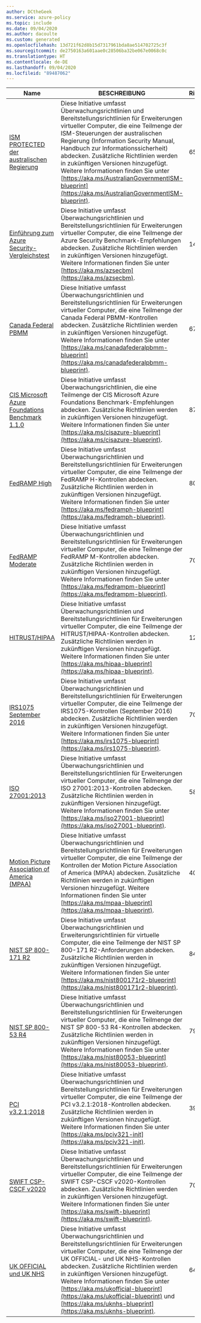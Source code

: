 ```yaml
---
author: DCtheGeek
ms.service: azure-policy
ms.topic: include
ms.date: 09/04/2020
ms.author: dacoulte
ms.custom: generated
ms.openlocfilehash: 13d721f62d8b15d7317961bda8ae514702725c3f
ms.sourcegitcommit: de2750163a601aae0c28506ba32be067e0068c0c
ms.translationtype: HT
ms.contentlocale: de-DE
ms.lasthandoff: 09/04/2020
ms.locfileid: "89487062"
---
```

|Name |BESCHREIBUNG |Richtlinien |Version |
|---|---|---|---|
|[ISM PROTECTED der australischen Regierung](https://github.com/Azure/azure-policy/blob/master/built-in-policies/policySetDefinitions/Regulatory%20Compliance/IRAP_Audit.json) |Diese Initiative umfasst Überwachungsrichtlinien und Bereitstellungsrichtlinien für Erweiterungen virtueller Computer, die eine Teilmenge der ISM-Steuerungen der australischen Regierung (Information Security Manual, Handbuch zur Informationssicherheit) abdecken. Zusätzliche Richtlinien werden in zukünftigen Versionen hinzugefügt. Weitere Informationen finden Sie unter [https://aka.ms/AustralianGovernmentISM-blueprint](https://aka.ms/AustralianGovernmentISM-blueprint). |65 |3.0.0-preview |
|[Einführung zum Azure Security-Vergleichstest](https://github.com/Azure/azure-policy/blob/master/built-in-policies/policySetDefinitions/Regulatory%20Compliance/asb_audit.json) |Diese Initiative umfasst Überwachungsrichtlinien und Bereitstellungsrichtlinien für Erweiterungen virtueller Computer, die eine Teilmenge der Azure Security Benchmark-Empfehlungen abdecken. Zusätzliche Richtlinien werden in zukünftigen Versionen hinzugefügt. Weitere Informationen finden Sie unter [https://aka.ms/azsecbm](https://aka.ms/azsecbm). |141 |6.0.0-preview |
|[Canada Federal PBMM](https://github.com/Azure/azure-policy/blob/master/built-in-policies/policySetDefinitions/Regulatory%20Compliance/CanadaFederalPBMM_audit.json) |Diese Initiative umfasst Überwachungsrichtlinien und Bereitstellungsrichtlinien für Erweiterungen virtueller Computer, die eine Teilmenge der Canada Federal PBMM-Kontrollen abdecken. Zusätzliche Richtlinien werden in zukünftigen Versionen hinzugefügt. Weitere Informationen finden Sie unter [https://aka.ms/canadafederalpbmm-blueprint](https://aka.ms/canadafederalpbmm-blueprint). |67 |2.0.1 |
|[CIS Microsoft Azure Foundations Benchmark 1.1.0](https://github.com/Azure/azure-policy/blob/master/built-in-policies/policySetDefinitions/Regulatory%20Compliance/CISv1_1_0_audit.json) |Diese Initiative umfasst Überwachungsrichtlinien, die eine Teilmenge der CIS Microsoft Azure Foundations Benchmark-Empfehlungen abdecken. Zusätzliche Richtlinien werden in zukünftigen Versionen hinzugefügt. Weitere Informationen finden Sie unter [https://aka.ms/cisazure-blueprint](https://aka.ms/cisazure-blueprint). |87 |7.0.0 |
|[FedRAMP High](https://github.com/Azure/azure-policy/blob/master/built-in-policies/policySetDefinitions/Regulatory%20Compliance/FedRAMP_H_audit.json) |Diese Initiative umfasst Überwachungsrichtlinien und Bereitstellungsrichtlinien für Erweiterungen virtueller Computer, die eine Teilmenge der FedRAMP H-Kontrollen abdecken. Zusätzliche Richtlinien werden in zukünftigen Versionen hinzugefügt. Weitere Informationen finden Sie unter [https://aka.ms/fedramph-blueprint](https://aka.ms/fedramph-blueprint). |80 |2.0.1 |
|[FedRAMP Moderate](https://github.com/Azure/azure-policy/blob/master/built-in-policies/policySetDefinitions/Regulatory%20Compliance/FedRAMP_M_audit.json) |Diese Initiative umfasst Überwachungsrichtlinien und Bereitstellungsrichtlinien für Erweiterungen virtueller Computer, die eine Teilmenge der FedRAMP M-Kontrollen abdecken. Zusätzliche Richtlinien werden in zukünftigen Versionen hinzugefügt. Weitere Informationen finden Sie unter [https://aka.ms/fedrampm-blueprint](https://aka.ms/fedrampm-blueprint). |70 |2.0.1 |
|[HITRUST/HIPAA](https://github.com/Azure/azure-policy/blob/master/built-in-policies/policySetDefinitions/Regulatory%20Compliance/HIPAA_HITRUST_audit.json) |Diese Initiative umfasst Überwachungsrichtlinien und Bereitstellungsrichtlinien für Erweiterungen virtueller Computer, die eine Teilmenge der HITRUST/HIPAA-Kontrollen abdecken. Zusätzliche Richtlinien werden in zukünftigen Versionen hinzugefügt. Weitere Informationen finden Sie unter [https://aka.ms/hipaa-blueprint](https://aka.ms/hipaa-blueprint). |128 |4.0.0 |
|[IRS1075 September 2016](https://github.com/Azure/azure-policy/blob/master/built-in-policies/policySetDefinitions/Regulatory%20Compliance/IRS1075_audit.json) |Diese Initiative umfasst Überwachungsrichtlinien und Bereitstellungsrichtlinien für Erweiterungen virtueller Computer, die eine Teilmenge der IRS1075-Kontrollen (September 2016) abdecken. Zusätzliche Richtlinien werden in zukünftigen Versionen hinzugefügt. Weitere Informationen finden Sie unter [https://aka.ms/irs1075-blueprint](https://aka.ms/irs1075-blueprint). |70 |2.0.1 |
|[ISO 27001:2013](https://github.com/Azure/azure-policy/blob/master/built-in-policies/policySetDefinitions/Regulatory%20Compliance/ISO27001_2013_audit.json) |Diese Initiative umfasst Überwachungsrichtlinien und Bereitstellungsrichtlinien für Erweiterungen virtueller Computer, die eine Teilmenge der ISO 27001:2013-Kontrollen abdecken. Zusätzliche Richtlinien werden in zukünftigen Versionen hinzugefügt. Weitere Informationen finden Sie unter [https://aka.ms/iso27001-blueprint](https://aka.ms/iso27001-blueprint). |58 |2.0.1 |
|[Motion Picture Association of America (MPAA)](https://github.com/Azure/azure-policy/blob/master/built-in-policies/policySetDefinitions/Regulatory%20Compliance/Media_audit.json) |Diese Initiative umfasst Überwachungsrichtlinien und Bereitstellungsrichtlinien für Erweiterungen virtueller Computer, die eine Teilmenge der Kontrollen der Motion Picture Association of America (MPAA) abdecken. Zusätzliche Richtlinien werden in zukünftigen Versionen hinzugefügt. Weitere Informationen finden Sie unter [https://aka.ms/mpaa-blueprint](https://aka.ms/mpaa-blueprint). |40 |3.0.0-preview |
|[NIST SP 800-171 R2](https://github.com/Azure/azure-policy/blob/master/built-in-policies/policySetDefinitions/Regulatory%20Compliance/NIST800-171_audit.json) |Diese Initiative umfasst Überwachungsrichtlinien und Erweiterungsrichtlinien für virtuelle Computer, die eine Teilmenge der NIST SP 800-171 R2-Anforderungen abdecken. Zusätzliche Richtlinien werden in zukünftigen Versionen hinzugefügt. Weitere Informationen finden Sie unter [https://aka.ms/nist800171r2-blueprint](https://aka.ms/nist800171r2-blueprint). |84 |4.0.0-preview |
|[NIST SP 800-53 R4](https://github.com/Azure/azure-policy/blob/master/built-in-policies/policySetDefinitions/Regulatory%20Compliance/NIST80053_audit.json) |Diese Initiative umfasst Überwachungsrichtlinien und Bereitstellungsrichtlinien für Erweiterungen virtueller Computer, die eine Teilmenge der NIST SP 800-53 R4-Kontrollen abdecken. Zusätzliche Richtlinien werden in zukünftigen Versionen hinzugefügt. Weitere Informationen finden Sie unter [https://aka.ms/nist80053-blueprint](https://aka.ms/nist80053-blueprint). |798 |2.0.1 |
|[PCI v3.2.1:2018](https://github.com/Azure/azure-policy/blob/master/built-in-policies/policySetDefinitions/Regulatory%20Compliance/PCIv3_2_1_2018_audit.json) |Diese Initiative umfasst Überwachungsrichtlinien und Bereitstellungsrichtlinien für Erweiterungen virtueller Computer, die eine Teilmenge der PCI v3.2.1:2018-Kontrollen abdecken. Zusätzliche Richtlinien werden in zukünftigen Versionen hinzugefügt. Weitere Informationen finden Sie unter [https://aka.ms/pciv321-init](https://aka.ms/pciv321-init). |39 |1.0.1-preview |
|[SWIFT CSP-CSCF v2020](https://github.com/Azure/azure-policy/blob/master/built-in-policies/policySetDefinitions/Regulatory%20Compliance/SWIFTv2020_audit.json) |Diese Initiative umfasst Überwachungsrichtlinien und Bereitstellungsrichtlinien für Erweiterungen virtueller Computer, die eine Teilmenge der SWIFT CSP-CSCF v2020-Kontrollen abdecken. Zusätzliche Richtlinien werden in zukünftigen Versionen hinzugefügt. Weitere Informationen finden Sie unter [https://aka.ms/swift-blueprint](https://aka.ms/swift-blueprint). |70 |2.0.0-preview |
|[UK OFFICIAL und UK NHS](https://github.com/Azure/azure-policy/blob/master/built-in-policies/policySetDefinitions/Regulatory%20Compliance/ukofficial_audit.json) |Diese Initiative umfasst Überwachungsrichtlinien und Bereitstellungsrichtlinien für Erweiterungen virtueller Computer, die eine Teilmenge der UK OFFICIAL- und UK NHS-Kontrollen abdecken. Zusätzliche Richtlinien werden in zukünftigen Versionen hinzugefügt. Weitere Informationen finden Sie unter [https://aka.ms/ukofficial-blueprint](https://aka.ms/ukofficial-blueprint) und [https://aka.ms/uknhs-blueprint](https://aka.ms/uknhs-blueprint). |64 |3.0.0 |
